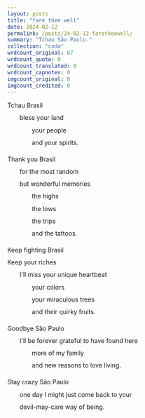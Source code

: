 ```yaml
---
layout: posts
title: "fare thee well"
date: 2024-02-12
permalink: /posts/24-02-12-faretheewell/
summary: "Tchau São Paulo."
collection: "coda"
wrdcount_original: 87
wrdcount_quote: 0
wrdcount_translated: 0
wrdcount_capnotes: 0
imgcount_original: 0
imgcount_credited: 0
---
```

<span style="display: block; text-indent: 0; margin-bottom: 0.8em;">Tchau Brasil</span>
<span style="display: block; text-indent: 2em; margin-bottom: 0.8em;">bless your land</span>
<span style="display: block; text-indent: 4em; margin-bottom: 0.8em;">your people</span>
<span style="display: block; text-indent: 4em; margin-bottom: 1.5em;">and your spirits.</span>
<span style="display: block; text-indent: 0; margin-bottom: 0.8em;">Thank you Brasil</span>
<span style="display: block; text-indent: 2em; margin-bottom: 0.8em;">for the most random</span>
<span style="display: block; text-indent: 2em; margin-bottom: 0.8em;">but wonderful memories</span>
<span style="display: block; text-indent: 4em; margin-bottom: 0.8em;">the highs</span>
<span style="display: block; text-indent: 4em; margin-bottom: 0.8em;">the lows</span>
<span style="display: block; text-indent: 4em; margin-bottom: 0.8em;">the trips</span>
<span style="display: block; text-indent: 4em; margin-bottom: 1.5em;">and the tattoos.</span>
<span style="display: block; text-indent: 0; margin-bottom: 0.8em;">Keep fighting Brasil</span>
<span style="display: block; text-indent: 0; margin-bottom: 0.8em;">Keep your riches</span>
<span style="display: block; text-indent: 2em; margin-bottom: 0.8em;">I'll miss your unique heartbeat</span>
<span style="display: block; text-indent: 4em; margin-bottom: 0.8em;">your colors</span>
<span style="display: block; text-indent: 4em; margin-bottom: 0.8em;">your miraculous trees</span>
<span style="display: block; text-indent: 4em; margin-bottom: 1.5em;">and their quirky fruits.</span>
<span style="display: block; text-indent: 0; margin-bottom: 0.8em;">Goodbye São Paulo</span>
<span style="display: block; text-indent: 2em; margin-bottom: 0.8em;">I'll be forever grateful to have found here</span>
<span style="display: block; text-indent: 4em; margin-bottom: 0.8em;">more of my family</span>
<span style="display: block; text-indent: 4em; margin-bottom: 1.5em;">and new reasons to love living.</span>
<span style="display: block; text-indent: 0; margin-bottom: 0.8em;">Stay crazy São Paulo</span>
<span style="display: block; text-indent: 2em; margin-bottom: 0.8em;">one day I might just come back to your</span>
<span style="display: block; text-indent: 2em; margin-bottom: 0.8em;">devil-may-care way of being.</span>
